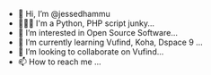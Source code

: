 - 👋 Hi, I’m @jessedhammu
- 👨🏻‍💻 I'm a Python, PHP script junky... 
- 👀 I’m interested in Open Source Software...
- 🌱 I’m currently learning Vufind, Koha, Dspace 9 ...
- 💞️ I’m looking to collaborate on Vufind...
- 📫 How to reach me ...

<!---
jessedhammu/jessedhammu is a ✨ special ✨ repository because its `README.md` (this file) appears on your GitHub profile.
You can click the Preview link to take a look at your changes.
--->
